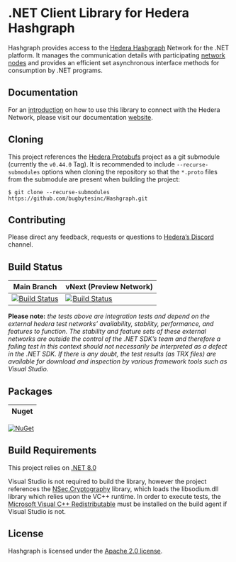# .NET Client Library for Hedera Hashgraph

Hashgraph provides access to the [Hedera Hashgraph](https://www.hedera.com/) Network for the .NET platform.  It manages the communication details with participating [network nodes](https://docs.hedera.com/guides/mainnet/mainnet-nodes) and provides an efficient set asynchronous interface methods for consumption by .NET programs.

## Documentation

For an [introduction](https://bugbytesinc.github.io/Hashgraph/tutorials/index.html) on how to use this library to connect with the Hedera Network, please visit our documentation [website](https://bugbytesinc.github.io/Hashgraph/).

## Cloning
This project references the [Hedera Protobufs](https://github.com/hashgraph/hedera-protobufs)
project as a git submodule (currently the `v0.44.0` Tag).  It is recommended to include ```--recurse-submodules``` options 
when cloning the repository so that the ```*.proto``` files from the submodule are present
when building the project:
```
$ git clone --recurse-submodules https://github.com/bugbytesinc/Hashgraph.git
```

## Contributing
Please direct any feedback, requests or questions to  [Hedera’s Discord](https://discordapp.com/invite/FFb9YFX) channel.

## Build Status

| Main Branch | vNext (Preview Network)
| - | -
| [![Build Status](https://github.com/bugbytesinc/Hashgraph/actions/workflows/testnet.yml/badge.svg)](https://github.com/bugbytesinc/Hashgraph/actions/workflows/testnet.yml) | [![Build Status](https://github.com/bugbytesinc/Hashgraph/actions/workflows/previewnet.yml/badge.svg)](https://github.com/bugbytesinc/Hashgraph/actions/workflows/previewnet.yml)

**Please note:** _the tests above are integration tests and depend on the external hedera test networks’ availability, stability, performance, and features to function.  The stability and feature sets of these external networks are outside the control of the .NET SDK’s team and therefore a failing test in this context should not necessarily be interpreted as a defect in the .NET SDK.  If there is any doubt, the test results (as TRX files) are available for download and inspection by various framework tools such as Visual Studio._

## Packages

| Nuget
| - 
[![NuGet](https://img.shields.io/nuget/v/hashgraph.svg)](http://www.nuget.org/packages/hashgraph/)


## Build Requirements
This project relies on [.NET 8.0](https://dotnet.microsoft.com/en-us/download/dotnet/8.0)

Visual Studio is not required to build the library, however the project
references the [NSec.Cryptography](https://nsec.rocks/) library, which 
loads the libsodium.dll library which relies upon the VC++ runtime. In
order to execute tests, the [Microsoft Visual C++ Redistributable](https://support.microsoft.com/en-us/help/2977003/the-latest-supported-visual-c-downloads)
must be installed on the build agent if Visual Studio is not.

## License
Hashgraph is licensed under the [Apache 2.0 license](https://licenses.nuget.org/Apache-2.0).